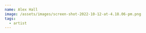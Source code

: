 ```yaml
---
name: Alex Hall
image: /assets/images/screen-shot-2022-10-12-at-4.18.06-pm.png
tags:
  - artist
---
```


